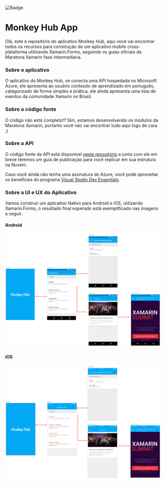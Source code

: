 ![Badge](https://chohfi.visualstudio.com/_apis/public/build/definitions/b9a0172c-0926-42b8-af2f-249539773ba5/13/badge)

# Monkey Hub App

Olá, este é repositório do aplicativo Monkey Hub, aqui você vai encontrar todos os recursos para construção de um aplicativo mobile cross-plataforma utilizando Xamarin.Forms, seguindo os guias oficiais da Maratona Xamarin fase intermediaria. 

### Sobre o aplicativo

O aplicativo do Monkey Hub, se conecta uma API hospedada no Microsoft Azure, ele apresenta ao usuário conteúdo de aprendizado em português, categorizado de forma simples e prática, ele ainda apresenta uma lista de eventos da comunidade Xamarin no Brasil.

### Sobre o código fonte

O código não está completo!? Sim, estamos desenvolvendo os módulos da Maratona Xamarin, portanto você não vai encontrar tudo aqui logo de cara ;) 

### Sobre a API

O código fonte da API está disponível [neste repositório](https://github.com/MonkeyNights/monkey-hub-api) e junto com ele em breve teremos um guia de publicação para você replicar em sua estrutura na Nuvem.

Caso você ainda não tenha uma assinatura do Azure, você pode aproveitar os benefícios do programa [Visual Studio Dev Essentials](https://www.visualstudio.com/dev-essentials/).

### Sobre a UI e UX do Aplicativo

Vamos construir um aplicativo Nativo para Android e iOS, utilizando Xamarin.Forms, o resultado final esperado está exemplificado nas imagens a seguir.

#### Android

![](images/app_ui_android.png?raw=true)


#### iOS

![](images/app_ui_ios.png?raw=true)

